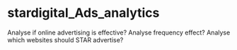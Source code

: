 # stardigital_Ads_analytics
Analyse if online advertising is effective? 
Analyse frequency effect? 
Analyse which websites should STAR advertise?
